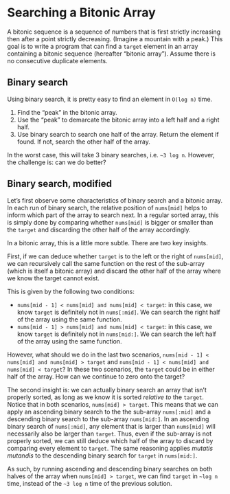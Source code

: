 # Searching a Bitonic Array
A bitonic sequence is a sequence of numbers that is first strictly increasing then after a point strictly decreasing. (Imagine a mountain with a peak.) This goal is to write a program that can find a `target` element in an array containing a bitonic sequence (hereafter “bitonic array”). Assume there is no consecutive duplicate elements. 

## Binary search
Using binary search, it is pretty easy to find an element in `O(log n)` time. 
1. Find the “peak” in the bitonic array. 
2. Use the “peak” to demarcate the bitonic array into a left half and a right half.
3. Use binary search to search one half of the array. Return the element if found. If not, search the other half of the array.

In the worst case, this will take 3 binary searches, i.e. `~3 log n`. However, the challenge is: can we do better?  

## Binary search, modified
Let’s first observe some characteristics of binary search and a bitonic array. In each run of binary search, the relative position of `nums[mid]` helps to inform which part of the array to search next. In a regular sorted array, this is simply done by comparing whether `nums[mid]` is bigger or smaller than the `target` and discarding the other half of the array accordingly. 

In a bitonic array, this is a little more subtle. There are two key insights. 

First, if we can deduce whether `target` is to the left or the right of `nums[mid]`, we can recursively call the same function on the rest of the sub-array (which is itself a bitonic array) and discard the other half of the array where we know the target cannot exist. 

This is given by the following two conditions:
- `nums[mid - 1] < nums[mid] and nums[mid] < target`: in this case, we know `target` is definitely not in `nums[:mid]`. We can search the right half of the array using the same function.
- `nums[mid - 1] > nums[mid] and nums[mid] < target`: in this case, we know `target` is definitely not in `nums[mid:]`. We can search the left half of the array using the same function.

However, what should we do in the last two scenarios,  `nums[mid - 1] < nums[mid] and nums[mid] > target` and `nums[mid - 1] < nums[mid] and nums[mid] < target`? In these two scenarios, the `target` could be in either half of the array. How can we continue to zero onto the target? 

The second insight is: we can actually binary search an array that isn’t properly sorted, as long as we know it is sorted *relative to* the `target`. Notice that in both scenarios, `nums[mid] > target`. This means that we can apply an ascending binary search to the the sub-array `nums[:mid]` and a descending binary search to the sub-array `nums[mid:]`. In an ascending binary search of `nums[:mid]`, any element that is larger than `nums[mid]` will necessarily also be larger than `target`. Thus, even if the sub-array is not properly sorted, we can still deduce which half of the array to discard by comparing every element to `target`. The same reasoning applies *mutatis mutandis* to the descending binary search for `target` in `nums[mid:]`. 

As such, by running ascending and descending binary searches on both halves of the array when `nums[mid] > target`, we can find `target` in `~log n` time, instead of the `~3 log n` time of the previous solution. 